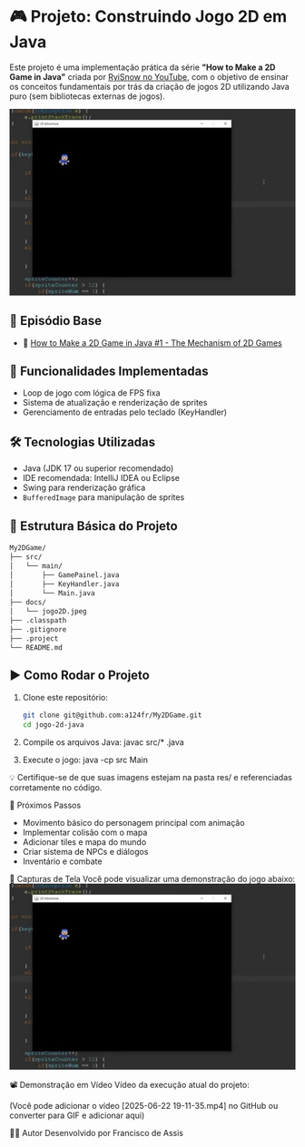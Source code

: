 # 🎮 Projeto: Construindo Jogo 2D em Java

Este projeto é uma implementação prática da série **"How to Make a 2D Game in Java"** criada por [RyiSnow no YouTube](https://www.youtube.com/@RyiSnow), com o objetivo de ensinar os conceitos fundamentais por trás da criação de jogos 2D utilizando Java puro (sem bibliotecas externas de jogos).

![Screenshot do jogo](docs/jogo2D.jpeg)

## 📌 Episódio Base

- 🎥 [How to Make a 2D Game in Java #1 - The Mechanism of 2D Games](https://www.youtube.com/watch?v=om59cwR7psI&list=PL_QPQmz5C6WUF-pOQDsbsKbaBZqXj4qSq&index=1)

## 🚀 Funcionalidades Implementadas

- Loop de jogo com lógica de FPS fixa
- Sistema de atualização e renderização de sprites
- Gerenciamento de entradas pelo teclado (KeyHandler)

## 🛠️ Tecnologias Utilizadas

- Java (JDK 17 ou superior recomendado)
- IDE recomendada: IntelliJ IDEA ou Eclipse
- Swing para renderização gráfica
- `BufferedImage` para manipulação de sprites

## 📂 Estrutura Básica do Projeto

```
My2DGame/
├── src/
│   └── main/
│       ├── GamePainel.java
│       ├── KeyHandler.java
│       └── Main.java
├── docs/
│   └── jogo2D.jpeg
├── .classpath
├── .gitignore
├── .project
└── README.md
```

## ▶️ Como Rodar o Projeto

1. Clone este repositório:
   ```bash
   git clone git@github.com:a124fr/My2DGame.git
   cd jogo-2d-java

2. Compile os arquivos Java:
javac src/* .java

3. Execute o jogo:
java -cp src Main

💡 Certifique-se de que suas imagens estejam na pasta res/ e referenciadas corretamente no código.

🎯 Próximos Passos
- Movimento básico do personagem principal com animação
- Implementar colisão com o mapa
- Adicionar tiles e mapa do mundo
- Criar sistema de NPCs e diálogos
- Inventário e combate

📸 Capturas de Tela
Você pode visualizar uma demonstração do jogo abaixo:
![Screenshot do jogo](docs/jogo2D.jpeg)


📽️ Demonstração em Vídeo
Vídeo da execução atual do projeto:

(Você pode adicionar o vídeo [2025-06-22 19-11-35.mp4] no GitHub ou converter para GIF e adicionar aqui)

🧑‍💻 Autor
Desenvolvido por Francisco de Assis


